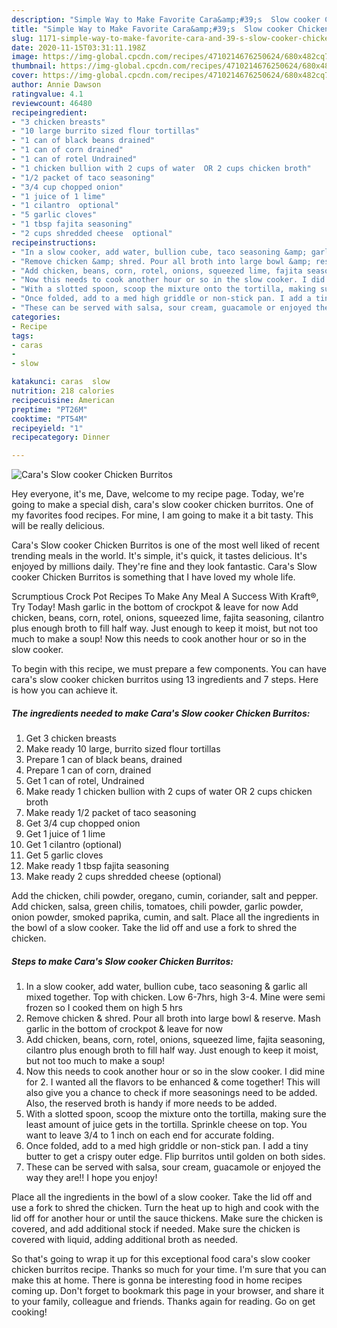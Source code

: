 ```yaml
---
description: "Simple Way to Make Favorite Cara&amp;#39;s  Slow cooker Chicken Burritos"
title: "Simple Way to Make Favorite Cara&amp;#39;s  Slow cooker Chicken Burritos"
slug: 1171-simple-way-to-make-favorite-cara-and-39-s-slow-cooker-chicken-burritos
date: 2020-11-15T03:31:11.198Z
image: https://img-global.cpcdn.com/recipes/4710214676250624/680x482cq70/caras-slow-cooker-chicken-burritos-recipe-main-photo.jpg
thumbnail: https://img-global.cpcdn.com/recipes/4710214676250624/680x482cq70/caras-slow-cooker-chicken-burritos-recipe-main-photo.jpg
cover: https://img-global.cpcdn.com/recipes/4710214676250624/680x482cq70/caras-slow-cooker-chicken-burritos-recipe-main-photo.jpg
author: Annie Dawson
ratingvalue: 4.1
reviewcount: 46480
recipeingredient:
- "3 chicken breasts"
- "10 large burrito sized flour tortillas"
- "1 can of black beans drained"
- "1 can of corn drained"
- "1 can of rotel Undrained"
- "1 chicken bullion with 2 cups of water  OR 2 cups chicken broth"
- "1/2 packet of taco seasoning"
- "3/4 cup chopped onion"
- "1 juice of 1 lime"
- "1 cilantro  optional"
- "5 garlic cloves"
- "1 tbsp fajita seasoning"
- "2 cups shredded cheese  optional"
recipeinstructions:
- "In a slow cooker, add water, bullion cube, taco seasoning &amp; garlic all mixed together. Top with chicken. Low 6-7hrs, high 3-4. Mine were semi frozen so I cooked them on high 5 hrs"
- "Remove chicken &amp; shred. Pour all broth into large bowl &amp; reserve. Mash garlic in the bottom of crockpot &amp; leave for now"
- "Add chicken, beans, corn, rotel, onions, squeezed lime, fajita seasoning, cilantro plus enough broth to fill half way. Just enough to keep it moist, but not too much to make a soup!"
- "Now this needs to cook another hour or so in the slow cooker. I did mine for 2. I wanted all the flavors to be enhanced &amp; come together! This will also give you a chance to check if more seasonings need to be added. Also, the reserved broth is handy if more needs to be added."
- "With a slotted spoon, scoop the mixture onto the tortilla, making sure the least amount of juice gets in the tortilla.  Sprinkle cheese on top. You want to leave 3/4 to 1 inch on each end for accurate folding."
- "Once folded, add to a med high griddle or non-stick pan. I add a tiny butter to get a crispy outer edge. Flip burritos until golden on both sides."
- "These can be served with salsa, sour cream, guacamole or enjoyed the way they are!! I hope you enjoy!"
categories:
- Recipe
tags:
- caras
- 
- slow

katakunci: caras  slow 
nutrition: 218 calories
recipecuisine: American
preptime: "PT26M"
cooktime: "PT54M"
recipeyield: "1"
recipecategory: Dinner

---
```



![Cara&#39;s  Slow cooker Chicken Burritos](https://img-global.cpcdn.com/recipes/4710214676250624/680x482cq70/caras-slow-cooker-chicken-burritos-recipe-main-photo.jpg)

Hey everyone, it's me, Dave, welcome to my recipe page. Today, we're going to make a special dish, cara&#39;s  slow cooker chicken burritos. One of my favorites food recipes. For mine, I am going to make it a bit tasty. This will be really delicious.

Cara&#39;s  Slow cooker Chicken Burritos is one of the most well liked of recent trending meals in the world. It's simple, it's quick, it tastes delicious. It's enjoyed by millions daily. They're fine and they look fantastic. Cara&#39;s  Slow cooker Chicken Burritos is something that I have loved my whole life.

Scrumptious Crock Pot Recipes To Make Any Meal A Success With Kraft®, Try Today! Mash garlic in the bottom of crockpot &amp; leave for now Add chicken, beans, corn, rotel, onions, squeezed lime, fajita seasoning, cilantro plus enough broth to fill half way. Just enough to keep it moist, but not too much to make a soup! Now this needs to cook another hour or so in the slow cooker.


To begin with this recipe, we must prepare a few components. You can have cara&#39;s  slow cooker chicken burritos using 13 ingredients and 7 steps. Here is how you can achieve it.

<!--inarticleads1-->

##### The ingredients needed to make Cara&#39;s  Slow cooker Chicken Burritos:

1. Get 3 chicken breasts
1. Make ready 10 large, burrito sized flour tortillas
1. Prepare 1 can of black beans, drained
1. Prepare 1 can of corn, drained
1. Get 1 can of rotel, Undrained
1. Make ready 1 chicken bullion with 2 cups of water  OR 2 cups chicken broth
1. Make ready 1/2 packet of taco seasoning
1. Get 3/4 cup chopped onion
1. Get 1 juice of 1 lime
1. Get 1 cilantro  (optional)
1. Get 5 garlic cloves
1. Make ready 1 tbsp fajita seasoning
1. Make ready 2 cups shredded cheese  (optional)


Add the chicken, chili powder, oregano, cumin, coriander, salt and pepper. Add chicken, salsa, green chilis, tomatoes, chili powder, garlic powder, onion powder, smoked paprika, cumin, and salt. Place all the ingredients in the bowl of a slow cooker. Take the lid off and use a fork to shred the chicken. 

<!--inarticleads2-->

##### Steps to make Cara&#39;s  Slow cooker Chicken Burritos:

1. In a slow cooker, add water, bullion cube, taco seasoning &amp; garlic all mixed together. Top with chicken. Low 6-7hrs, high 3-4. Mine were semi frozen so I cooked them on high 5 hrs
1. Remove chicken &amp; shred. Pour all broth into large bowl &amp; reserve. Mash garlic in the bottom of crockpot &amp; leave for now
1. Add chicken, beans, corn, rotel, onions, squeezed lime, fajita seasoning, cilantro plus enough broth to fill half way. Just enough to keep it moist, but not too much to make a soup!
1. Now this needs to cook another hour or so in the slow cooker. I did mine for 2. I wanted all the flavors to be enhanced &amp; come together! This will also give you a chance to check if more seasonings need to be added. Also, the reserved broth is handy if more needs to be added.
1. With a slotted spoon, scoop the mixture onto the tortilla, making sure the least amount of juice gets in the tortilla.  Sprinkle cheese on top. You want to leave 3/4 to 1 inch on each end for accurate folding.
1. Once folded, add to a med high griddle or non-stick pan. I add a tiny butter to get a crispy outer edge. Flip burritos until golden on both sides.
1. These can be served with salsa, sour cream, guacamole or enjoyed the way they are!! I hope you enjoy!


Place all the ingredients in the bowl of a slow cooker. Take the lid off and use a fork to shred the chicken. Turn the heat up to high and cook with the lid off for another hour or until the sauce thickens. Make sure the chicken is covered, and add additional stock if needed. Make sure the chicken is covered with liquid, adding additional broth as needed. 

So that's going to wrap it up for this exceptional food cara&#39;s  slow cooker chicken burritos recipe. Thanks so much for your time. I'm sure that you can make this at home. There is gonna be interesting food in home recipes coming up. Don't forget to bookmark this page in your browser, and share it to your family, colleague and friends. Thanks again for reading. Go on get cooking!
